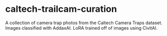 # caltech-trailcam-curation
A collection of camera trap photos from the Caltech Camera Traps dataset. Images classified with AddaxAI. LoRA trained off of images using CivitAI. 
